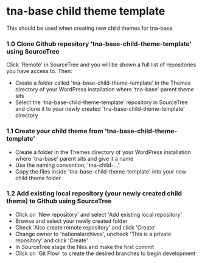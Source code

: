 # tna-base child theme template

This should be used when creating new child themes for tna-base

### 1.0 Clone Github repository 'tna-base-child-theme-template' using SourceTree

Click 'Remote' in SourceTree and you will be shown a full list of repositories you have access to. Then:

* Create a folder called 'tna-base-child-theme-template' in the Themes directory of your WordPress installation where 'tna-base' parent theme sits
* Select the 'tna-base-child-theme-template' repository in SourceTree and clone it to your newly created 'tna-base-child-theme-template' directory

### 1.1 Create your child theme from 'tna-base-child-theme-template'

* Create a folder in the Themes directory of your WordPress installation where 'tna-base' parent sits and give it a name
* Use the naming convention, 'tna-child-...'
* Copy the files inside 'tna-base-child-theme-template' into your new child theme folder

### 1.2 Add existing local repository (your newly created child theme) to Github using SourceTree

* Click on 'New repository' and select 'Add existing local repository'
* Browse and select your newly created folder
* Check 'Also create remote repository' and click 'Create'
* Change owner to 'nationalarchives', uncheck 'This is a private repository' and click 'Create'
* In SourceTree stage the files and make the first commit
* Click on 'Git Flow' to create the desired branches to begin development
